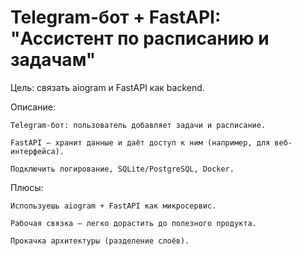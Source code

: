 # Telegram-бот + FastAPI: "Ассистент по расписанию и задачам"

Цель: связать aiogram и FastAPI как backend.

Описание:

    Telegram-бот: пользователь добавляет задачи и расписание.

    FastAPI — хранит данные и даёт доступ к ним (например, для веб-интерфейса).

    Подключить логирование, SQLite/PostgreSQL, Docker.

Плюсы:

    Используешь aiogram + FastAPI как микросервис.

    Рабочая связка — легко дорастить до полезного продукта.

    Прокачка архитектуры (разделение слоёв).
